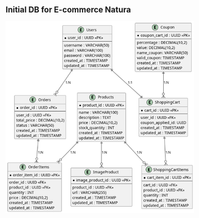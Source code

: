 ## Initial DB for E-commerce Natura

![enter image description here](https://raw.githubusercontent.com/jnerydesigner/natura-challenge/main/backend-natura/out/db/Diagrama%20do%20E-commerce%20da%20Natura.png)
